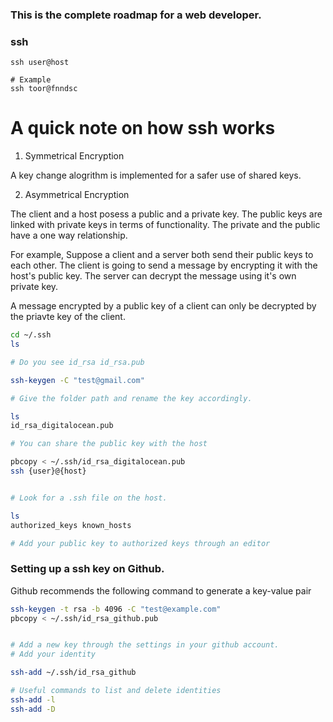 ### This is the complete roadmap for a web developer.

### ssh

```
ssh user@host

# Example
ssh toor@fnndsc

```

# A quick note on how ssh works

1. Symmetrical Encryption

A key change alogrithm is implemented for a safer use of shared keys.

2. Asymmetrical Encryption

The client and a host posess a public and a private key. The public keys are linked with private keys in terms of functionality.
The private and the public have a one way relationship.

For example, Suppose a client and a server both send their public keys to each other. The client is going to send a message by encrypting it with the host's public key. The server can decrypt the message using it's own private key.

A message encrypted by a public key of a client can only be decrypted by the priavte key of the client.

```bash
cd ~/.ssh
ls

# Do you see id_rsa id_rsa.pub

ssh-keygen -C "test@gmail.com"

# Give the folder path and rename the key accordingly.

ls
id_rsa_digitalocean.pub

# You can share the public key with the host

pbcopy < ~/.ssh/id_rsa_digitalocean.pub
ssh {user}@{host}


# Look for a .ssh file on the host.

ls
authorized_keys known_hosts

# Add your public key to authorized keys through an editor


```

### Setting up a ssh key on Github.

Github recommends the following command to generate a key-value pair

```bash
ssh-keygen -t rsa -b 4096 -C "test@example.com"
pbcopy < ~/.ssh/id_rsa_github.pub


# Add a new key through the settings in your github account.
# Add your identity

ssh-add ~/.ssh/id_rsa_github

# Useful commands to list and delete identities
ssh-add -l
ssh-add -D

```
